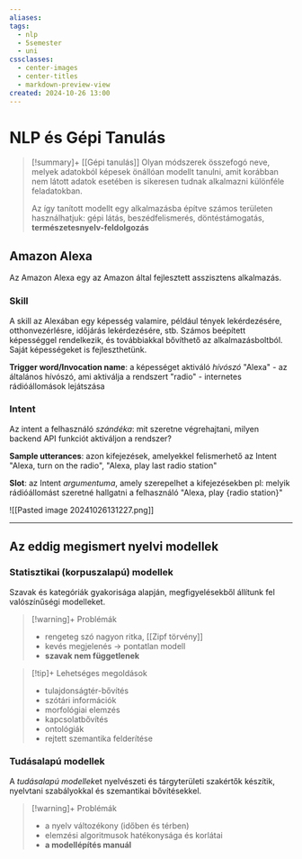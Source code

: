 ```yaml
---
aliases: 
tags:
  - nlp
  - 5semester
  - uni
cssclasses:
  - center-images
  - center-titles
  - markdown-preview-view
created: 2024-10-26 13:00
---
```


# NLP és Gépi Tanulás

>[!summary]+ [[Gépi tanulás]]
>Olyan módszerek összefogó neve, melyek adatokból képesek önállóan modellt tanulni, amit korábban nem látott adatok esetében is sikeresen tudnak alkalmazni különféle feladatokban.
>
>Az így tanított modellt egy alkalmazásba építve számos területen használhatjuk: gépi látás, beszédfelismerés, döntéstámogatás, **természetesnyelv-feldolgozás**

## Amazon Alexa

Az Amazon Alexa egy az Amazon által fejlesztett asszisztens alkalmazás.

### Skill

A skill az Alexában egy képesség valamire, például tények lekérdezésére, otthonvezérlésre, időjárás lekérdezésére, stb.
Számos beépített képességgel rendelkezik, és továbbiakkal bővíthető az alkalmazásboltból. Saját képességeket is fejleszthetünk.

**Trigger word/Invocation name**: a képességet aktiváló *hívószó*
"Alexa" - az általános hívószó, ami aktiválja a rendszert
"radio" - internetes rádióállomások lejátszása

### Intent

Az intent a felhasználó *szándéka*: mit szeretne végrehajtani, milyen backend API funkciót aktiváljon a rendszer?

**Sample utterances**: azon kifejezések, amelyekkel felismerhető az Intent
"Alexa, turn on the radio", "Alexa, play last radio station"

**Slot**: az Intent *argumentuma*, amely szerepelhet a kifejezésekben
pl: melyik rádióállomást szeretné hallgatni a felhasználó
"Alexa, play {radio station}"

![[Pasted image 20241026131227.png]]

---

## Az eddig megismert nyelvi modellek

### Statisztikai (**korpuszalapú**) modellek

Szavak és kategóriák gyakorisága alapján, megfigyelésekből állítunk fel valószínűségi modelleket.

>[!warning]+ Problémák
>- rengeteg szó nagyon ritka, [[Zipf törvény]]
>- kevés megjelenés -> pontatlan modell
>- **szavak nem függetlenek**

>[!tip]+ Lehetséges megoldások
>- tulajdonságtér-bővítés
>- szótári információk
>- morfológiai elemzés
>- kapcsolatbővítés
>- ontológiák
>- rejtett szemantika felderítése

### Tudásalapú modellek

A *tudásalapú modellek*et nyelvészeti és tárgyterületi szakértők készítik, nyelvtani szabályokkal és szemantikai bővítésekkel.

>[!warning]+ Problémák
>- a nyelv változékony (időben és térben)
>- elemzési algoritmusok hatékonysága és korlátai
>- **a modellépítés manuál**